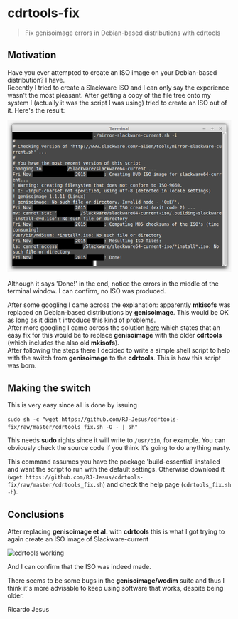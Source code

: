 # cdrtools-fix
> Fix genisoimage errors in Debian-based distributions with cdrtools

## Motivation

Have you ever attempted to create an ISO image on your Debian-based distribution? I have.  
Recently I tried to create a Slackware ISO and I can only say the experience wasn't the most pleasant. After getting a copy of the file tree onto my system I (actually it was the script I was using) tried to create an ISO out of it. Here's the result:  

![genisoimage error](https://github.com/RJ-Jesus/cdrtools-fix/raw/master/imgs/cdrtools-fix-0.png "genisoimage error")

Although it says 'Done!' in the end, notice the errors in the middle of the terminal window. I can confirm, no ISO was produced.

After some googling I came across the explanation: apparently **mkisofs** was replaced on Debian-based distributions by **genisoimage**. This would be OK as long as it didn't introduce this kind of problems.  
After more googling I came across the solution [here](http://ubuntuforums.org/showthread.php?t=851707) which states that an easy fix for this would be to replace **genisoimage** with the older **cdrtools** (which includes the also old **mkisofs**).  
After following the steps there I decided to write a simple shell script to help with the switch from **genisoimage** to the **cdrtools**. This is how this script was born.

## Making the switch

This is very easy since all is done by issuing

```sudo sh -c "wget https://github.com/RJ-Jesus/cdrtools-fix/raw/master/cdrtools_fix.sh -O - | sh"```

This needs **sudo** rights since it will write to `/usr/bin`, for example. You can obviously check the source code if you think it's going to do anything nasty.

This command assumes you have the package 'build-essential' installed and want the script to run with the default settings. Otherwise download it (`wget https://github.com/RJ-Jesus/cdrtools-fix/raw/master/cdrtools_fix.sh`) and check the help page (`cdrtools_fix.sh -h`).

## Conclusions

After replacing **genisoimage et al.** with **cdrtools** this is what I got trying to again create an ISO image of Slackware-current

![cdrtools working](https://github.com/RJ-Jesus/cdrtools-fix/raw/master/imgs/cdrtools-fix-1.png "cdrtools working")

And I can confirm that the ISO was indeed made.

There seems to be some bugs in the **genisoimage/wodim** suite and thus I think it's more advisable to keep using software that works, despite being older.

Ricardo Jesus
